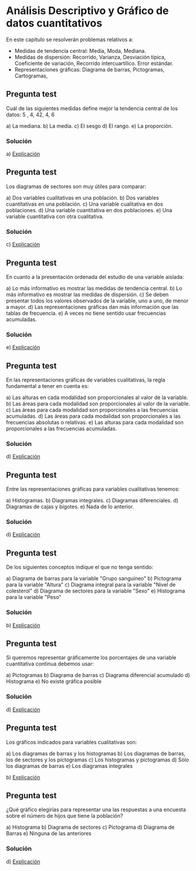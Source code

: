 # Análisis Descriptivo y Gráfico de datos cuantitativos

En este capítulo se resolverán problemas relativos a:

- Medidas de tendencia central: Media, Moda, Mediana.
- Medidas de dispersión: Recorrido, Varianza, Desviación típica, Coeficiente de variación, Recorrido intercuartílico. Error estándar.
- Representaciones gráficas: Diagrama de barras, Pictogramas, Cartogramas, 

## Pregunta test

Cuál de las siguientes medidas define mejor la tendencia central de los datos: 5 , 4, 42, 4, 6

a)	La mediana.
b)	La media.
c)	El sesgo
d)	El rango.
e)	La proporción.

### Solución

a) [Explicación](https://1fjmanzano.github.io/bioestadistica/medidas-de-posicio%CC%81n-dispersio%CC%81n-y-forma.html#medidas-de-posicio%CC%81n-centrales)

## Pregunta test

Los diagramas de sectores son muy útiles para comparar:

a)	Dos variables cualitativas en una población.
b)	Dos variables cuantitativas en una población.
c)	Una variable cualitativa en dos poblaciones.
d)	Una variable cuantitativa en dos poblaciones.
e)	Una variable cuantitativa con otra cualitativa.

### Solución

c) [Explicación](https://1fjmanzano.github.io/bioestadistica/diagramas-de-barras-y-sectores.html)

## Pregunta test

En cuanto a la presentación ordenada del estudio de una variable aislada:

a)	Lo más informativo es mostrar las medidas de tendencia central.
b)	Lo más informativo es mostrar las medidas de dispersión.
c)	Se deben presentar todos los valores observados de la variable, uno a uno, de menor a mayor.
d)	Las representaciones gráficas dan más información que las tablas de frecuencia.
e)	A veces no tiene sentido usar frecuencias acumuladas.

### Solución

e) [Explicación](https://1fjmanzano.github.io/bioestadistica/otros-gra%CC%81ficos.html)

## Pregunta test

En las representaciones gráficas de variables cualitativas, la regla fundamental a tener en cuenta es:

a)	Las alturas en cada modalidad son proporcionales al valor de la variable.
b)	Las áreas para cada modalidad son proporcionales al valor de la variable.
c)	Las áreas para cada modalidad son proporcionales a las frecuencias acumuladas.
d)	Las áreas para cada modalidad son proporcionales a las frecuencias absolutas o relativas.
e)	Las alturas para cada modalidad son proporcionales a las frecuencias acumuladas.

### Solución

d) [Explicación](https://1fjmanzano.github.io/bioestadistica/diagramas-de-barras-y-sectores.html)

## Pregunta test

Entre las representaciones gráficas para variables cualitativas tenemos:

a)	Histogramas.
b)	Diagramas integrales.
c)	Diagramas diferenciales.
d)	Diagramas de cajas y bigotes.
e)	Nada de lo anterior.

### Solución

d) [Explicación](https://1fjmanzano.github.io/bioestadistica/diagramas-de-barras-y-sectores.html)

## Pregunta test

De los siguientes conceptos indique el que no tenga sentido:

a)	Diagrama de barras para la variable "Grupo sanguíneo"
b)	Pictograma para la variable "Altura"
c)	Diagrama integral para la variable "Nivel de colesterol"
d)	Diagrama de sectores para la variable "Sexo"
e)	Histograma para la variable "Peso"

### Solución

b) [Explicación](https://1fjmanzano.github.io/bioestadistica/otros-gra%CC%81ficos.html)

## Pregunta test

Si queremos representar gráficamente los porcentajes de una variable cuantitativa continua debemos usar:

a)	Pictogramas
b)	Diagrama de barras
c)	Diagrama diferencial acumulado
d)	Histograma
e)	No existe gráfica posible

### Solución

d) [Explicación](https://1fjmanzano.github.io/bioestadistica/histogramas.html)

## Pregunta test

Los gráficos indicados para variables cualitativas son:

a)	Los diagramas de barras y los histogramas
b)	Los diagramas de barras, los de sectores y los pictogramas
c)	Los histogramas y pictogramas
d)	Sólo los diagramas de barras
e)	Los diagramas integrales

b) [Explicación](https://1fjmanzano.github.io/bioestadistica/diagramas-de-barras-y-sectores.html)

## Pregunta test

¿Qué gráfico elegirías para representar una las respuestas a una encuesta sobre el número de hijos que tiene la población?

a)	Histograma
b)	Diagrama de sectores
c)	Pictograma
d)	Diagrama de Barras
e)	Ninguna de las anteriores

### Solución

d) [Explicación](https://1fjmanzano.github.io/bioestadistica/diagramas-de-barras-y-sectores.html)

